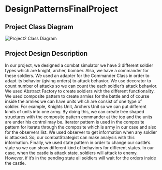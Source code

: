 # DesignPatternsFinalProject

## Project Class Diagram
![Project2 Class Diagram](https://user-images.githubusercontent.com/34353055/128348394-d6663df0-0ab9-40bd-b923-f651c6c4d237.png)
## Project Design Description

In our project, we designed a combat simulator we have 3 different soldier types which are
knight, archer, bomber. Also, we have a commander for these soldiers. We used an adapter
for the Commander Class in order to adapt its behavior (giving orders) to attack behavior. We
use decorator to count number of attacks so we can count the each soldier’s attack behavior.
We used Abstract Factory to create soldiers with the different functionality. We used
composite pattern to create armies for the battle and of course inside the armies we can have
units which are consist of one type of soldier. For example, Knights Unit, Archers Unit so we
can put different kinds of units into one army. By doing this, we can create tree shaped
structures with the composite pattern commander at the top and the units are under his control
may be. Iterator pattern is used in the composite pattern for iterate through the composite
which is army in our case and also for the observers list. We used observer to get information
when any soldier is attacked. So, our combatStrategist can make analysis with this
information. Finally, we used state pattern in order to change our castle’s state so we can
show different kind of behaviors for different states. In our case, when the castle is attack
state, soldiers will attack to enemy. However, if it’s in the pending state all soldiers will wait
for the orders inside the castle. 
